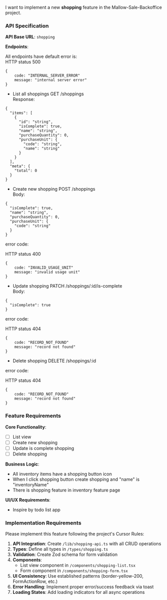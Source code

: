 I want to implement a new **shopping** feature in the Mallow-Sale-Backoffice project.

### API Specification
**API Base URL**: `shopping`

**Endpoints**:

All endpoints have default error is:  
HTTP status 500
```
{
    code: "INTERNAL_SERVER_ERROR"
    message: "internal server error"
}
```

- List all shoppings
GET /shoppings  
Response:
```
{
  "items": [
    {
      "id": "string",
      "isComplete": true,
      "name": "string",
      "purchaseQuantity": 0,
      "purchaseUnit": {
        "code": "string",
        "name": "string"
      }
    }
  ],
  "meta": {
    "total": 0
  }
}
```

- Create new shopping
POST /shoppings  
Body:
```
{
  "isComplete": true,
  "name": "string",
  "purchaseQuantity": 0,
  "purchaseUnit": {
    "code": "string"
  }
}
```

error code:

HTTP status 400
```
{
    code: "INVALID_USAGE_UNIT"
    message: "invalid usage unit"
}
```


- Update shopping
PATCH  /shoppings/:id/is-complete  
Body:
```
{
  "isComplete": true
}
```

error code:

HTTP status 404
```
{
    code: "RECORD_NOT_FOUND"
    message: "record not found"
}
```

- Delete shopping
DELETE /shoppings/:id

error code:

HTTP status 404
```
{
    code: "RECORD_NOT_FOUND"
    message: "record not found"
}
```

### Feature Requirements

**Core Functionality**:
- [ ] List view 
- [ ] Create new shopping
- [ ] Update is complete shopping
- [ ] Delete shopping

**Business Logic**:
- All inventory items have a shopping button icon
- When I click shopping button create shopping and "name" is "inventoryName"
- There is shopping feature in inventory feature page

**UI/UX Requirements**:
- Inspire by todo list app

### Implementation Requirements

Please implement this feature following the project's Cursor Rules:

1. **API Integration**: Create `/lib/shopping-api.ts` with all CRUD operations
2. **Types**: Define all types in `/types/shopping.ts`
3. **Validation**: Create Zod schema for form validation
4. **Components**: 
   - List view component in `/components/shopping-list.tsx`
   - Form component in `/components/shopping-form.tsx`
5. **UI Consistency**: Use established patterns (border-yellow-200, FormActionRow, etc.)
6. **Error Handling**: Implement proper error/success feedback via toast
7. **Loading States**: Add loading indicators for all async operations